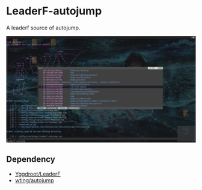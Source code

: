 LeaderF-autojump
================

A leaderf source of autojump.

![screenshot](images/screenshot.png "screenshot")

Dependency
----------

- [Yggdroot/LeaderF](https://github.com/Yggdroot/LeaderF)
- [wting/autojump](https://github.com/wting/autojump)
